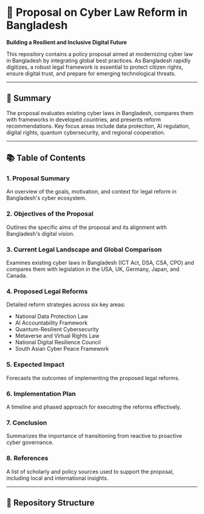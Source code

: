 # 📘 Proposal on Cyber Law Reform in Bangladesh  
**Building a Resilient and Inclusive Digital Future**

This repository contains a policy proposal aimed at modernizing cyber law in Bangladesh by integrating global best practices. As Bangladesh rapidly digitizes, a robust legal framework is essential to protect citizen rights, ensure digital trust, and prepare for emerging technological threats.

---

## 📄 Summary

The proposal evaluates existing cyber laws in Bangladesh, compares them with frameworks in developed countries, and presents reform recommendations. Key focus areas include data protection, AI regulation, digital rights, quantum cybersecurity, and regional cooperation.

---

## 📚 Table of Contents

### 1. Proposal Summary  
An overview of the goals, motivation, and context for legal reform in Bangladesh's cyber ecosystem.

### 2. Objectives of the Proposal  
Outlines the specific aims of the proposal and its alignment with Bangladesh's digital vision.

### 3. Current Legal Landscape and Global Comparison  
Examines existing cyber laws in Bangladesh (ICT Act, DSA, CSA, CPO) and compares them with legislation in the USA, UK, Germany, Japan, and Canada.

### 4. Proposed Legal Reforms  
Detailed reform strategies across six key areas:
- National Data Protection Law  
- AI Accountability Framework  
- Quantum-Resilient Cybersecurity  
- Metaverse and Virtual Rights Law  
- National Digital Resilience Council  
- South Asian Cyber Peace Framework

### 5. Expected Impact  
Forecasts the outcomes of implementing the proposed legal reforms.

### 6. Implementation Plan  
A timeline and phased approach for executing the reforms effectively.

### 7. Conclusion  
Summarizes the importance of transitioning from reactive to proactive cyber governance.

### 8. References  
A list of scholarly and policy sources used to support the proposal, including local and international insights.

---

## 📁 Repository Structure

